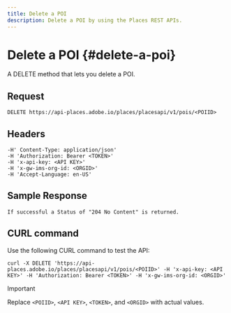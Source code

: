 ```yaml
---
title: Delete a POI
description: Delete a POI by using the Places REST APIs.
---
```


# Delete a POI {#delete-a-poi}

A DELETE method that lets you delete a POI.

## Request

```text
DELETE https://api-places.adobe.io/places/placesapi/v1/pois/<POIID>
```

## Headers

```text
-H' Content-Type: application/json'  
-H 'Authorization: Bearer <TOKEN>'  
-H 'x-api-key: <API KEY>'  
-H 'x-gw-ims-org-id: <ORGID>'  
-H 'Accept-Language: en-US'
```

## Sample Response

```text
If successful a Status of "204 No Content" is returned.
```

## CURL command

Use the following CURL command to test the API:

```text
curl -X DELETE 'https://api-places.adobe.io/places/placesapi/v1/pois/<POIID>' -H 'x-api-key: <API KEY>' -H 'Authorization: Bearer <TOKEN>' -H 'x-gw-ims-org-id: <ORGID>'
```

>[!IMPORTANT]
>
>Replace `<POIID>`, `<API KEY>`, `<TOKEN>`, and `<ORGID>` with actual values.

